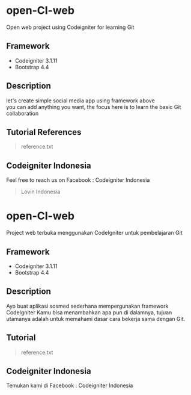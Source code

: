 # open-CI-web
Open web project using Codeigniter for learning Git

## Framework
* Codeigniter 3.1.11
* Bootstrap 4.4

## Description
let's create simple social media app using framework above\
you can add anything you want, the focus here is to learn the basic Git collaboration

## Tutorial References
> reference.txt

## Codeigniter Indonesia
Feel free to reach us on Facebook : Codeigniter Indonesia

> Lovin Indonesia

# open-CI-web
Project web terbuka menggunakan CodeIgniter untuk pembelajaran Git

## Framework
* Codeigniter 3.1.11
* Bootstrap 4.4

## Description
Ayo buat aplikasi sosmed sederhana mempergunakan framework CodeIgniter
Kamu bisa menambahkan apa pun di dalamnya, tujuan utamanya adalah untuk memahami dasar cara bekerja sama dengan Git.

## Tutorial
> reference.txt

## Codeigniter Indonesia
Temukan kami di Facebook : Codeigniter Indonesia
